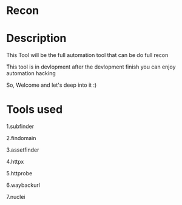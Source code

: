 # Recon

# Description

This Tool will be the full automation tool that can be do full recon

ّThis tool is in devlopment after the devlopment finish you can enjoy automation hacking

So, Welcome and let's deep into it :)


# Tools used

1.subfinder

2.findomain

3.assetfinder

4.httpx

5.httprobe

6.waybackurl

7.nuclei
